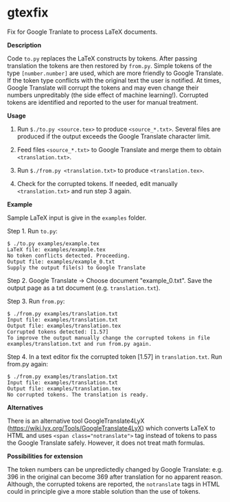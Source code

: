 # gtexfix

Fix for Google Tranlate to process LaTeX documents.

**Description**

Code ``to.py`` replaces the LaTeX constructs by tokens. After passing translation the tokens are then restored by ``from.py``. Simple tokens 
of the type ``[number.number]`` are used, which are more friendly to Google Translate. If the token type conflicts with the original text the user is notified. At times, Google Translate will corrupt the tokens and may even change their numbers unpreditably (the side effect of machine learning!). Corrupted tokens are identified and reported to the user for manual treatment.

**Usage**

1. Run ``$./to.py <source.tex>`` to produce ``<source_*.txt>``. Several files are produced if the output exceeds the Google Translate character limit.

2. Feed files ``<source_*.txt>`` to Google Translate and merge them to obtain ``<translation.txt>``.

3. Run ``$./from.py <translation.txt>`` to produce ``<translation.tex>``.

4. Check for the corrupted tokens. If needed, edit manually ``<translation.txt>`` and run step 3 again. 

**Example**

Sample LaTeX input is give in the ``examples`` folder. 

Step 1. Run ``to.py``:
 
	$ ./to.py examples/example.tex
	LaTeX file: examples/example.tex
	No token conflicts detected. Proceeding.
	Output file: examples/example_0.txt
	Supply the output file(s) to Google Translate

Step 2. Google Translate -> Choose document "example_0.txt". Save the output page as a txt document (e.g. ``translation.txt``).

Step 3. Run ``from.py``:

	$ ./from.py examples/translation.txt 
    Input file: examples/translation.txt
    Output file: examples/translation.tex
    Corrupted tokens detected: [1.57] 
    To improve the output manually change the corrupted tokens in file examples/translation.txt and run from.py again.

Step 4. In a text editor fix the corrupted token [1.57] in ``translation.txt``. Run from.py again:

	$ ./from.py examples/translation.txt 
    Input file: examples/translation.txt
    Output file: examples/translation.tex
    No corrupted tokens. The translation is ready.

**Alternatives**

There is an alternative tool GoogleTranslate4LyX (https://wiki.lyx.org/Tools/GoogleTranslate4LyX) which converts LaTeX to HTML and uses ``<span class="notranslate">`` tag instead of tokens to pass the Google Translate safely. However, it does not treat math formulas.

**Possibilities for extension**

The token numbers can be unpredictedly changed by Google Translate: e.g. 396 in the original can become 369 after translation for no apparent reason. Although, the corrupted tokens are reported, the ``notranslate`` tags in HTML could in principle give a more stable solution than the use of tokens.

